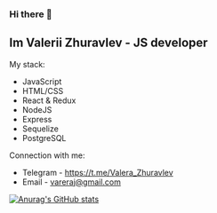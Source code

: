 ### Hi there 👋

## Im Valerii Zhuravlev - JS developer

My stack:
* JavaScript
* HTML/CSS
* React & Redux
* NodeJS
* Express
* Sequelize
* PostgreSQL

Connection with me:

* Telegram - https://t.me/Valera_Zhuravlev
* Email - vareraj@gmail.com


[![Anurag's GitHub stats](https://github-readme-stats.vercel.app/api?username=VareraJan&show_icons=true&theme=radical&count_private=true)](https://github.com/VareraJan)
